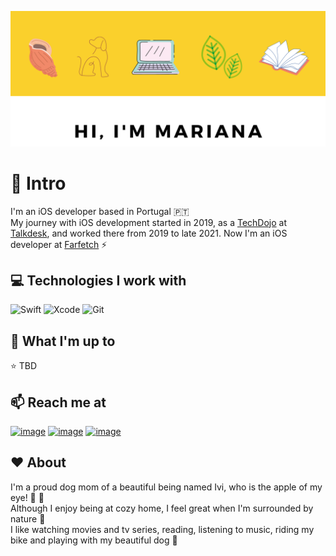 ![Header](https://github.com/marianamend3s/marianamend3s/blob/main/Amarelo4.png)

# 👋 Intro
I'm an iOS developer based in Portugal 🇵🇹  
My journey with iOS development started in 2019, as a [TechDojo](https://careers.talkdesk.com/us/en/student) at [Talkdesk]([https://engineering.talkdesk.com/tech-dojo-ing-for-ios-2f86225ca93f](https://www.talkdesk.com/)), and worked there from 2019 to late 2021.
Now I'm an iOS developer at [Farfetch](https://www.farfetchtechblog.com/en/) ⚡️

## 💻 Technologies I work with
![Swift](https://img.shields.io/badge/swift-F54A2A?style=for-the-badge&logo=swift&logoColor=white)
![Xcode](https://img.shields.io/badge/Xcode-007ACC?style=for-the-badge&logo=Xcode&logoColor=white)
![Git](https://img.shields.io/badge/git-%23F05033.svg?style=for-the-badge&logo=git&logoColor=white)

## 📝 What I'm up to
⭐ TBD

## 📫 Reach me at
[![image](https://img.shields.io/badge/GitHub-100000?style=for-the-badge&logo=github&logoColor=white)](https://github.com/marianamend3s)
[![image](https://img.shields.io/badge/LinkedIn-0077B5?style=for-the-badge&logo=linkedin&logoColor=white)](https://www.linkedin.com/in/marianamend3s/)
[![image](https://img.shields.io/badge/Medium-12100E?style=for-the-badge&logo=medium&logoColor=white)](https://medium.com/@mariana_mendes)

## ❤️ About
I'm a proud dog mom of a beautiful being named Ivi, who is the apple of my eye! 🐶 💛  
Although I enjoy being at cozy home, I feel great when I'm surrounded by nature 🍃  
I like watching movies and tv series, reading, listening to music, riding my bike and playing with my beautiful dog 🎉
